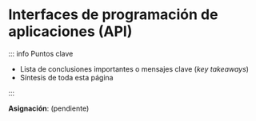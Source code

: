 # Interfaces de programación de aplicaciones (API)

::: info Puntos clave

- Lista de conclusiones importantes o mensajes clave (_key takeaways_)
- Síntesis de toda esta página

:::

**Asignación**: (pendiente)
